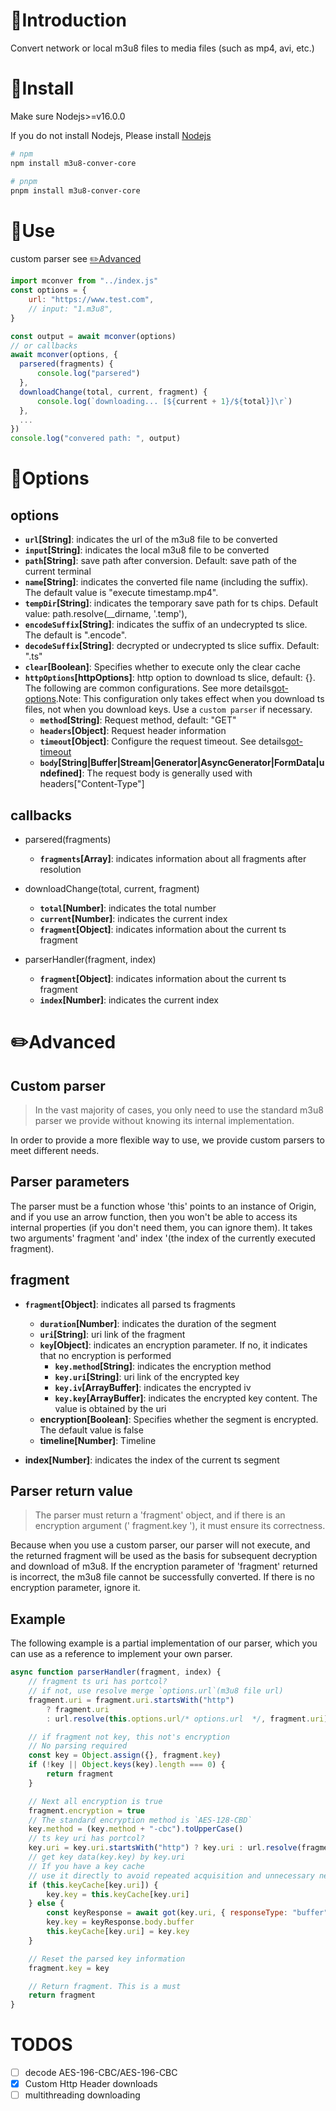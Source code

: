# 📖Introduction

Convert network or local m3u8 files to media files (such as mp4, avi, etc.)

# 🚀Install

Make sure Nodejs>=v16.0.0

If you do not install Nodejs, Please install [Nodejs](https://nodejs.org)

```bash
# npm
npm install m3u8-conver-core

# pnpm
pnpm install m3u8-conver-core
```

# 🚗Use

custom parser see [✏️Advanced](#✏️Advanced)

```js
import mconver from "../index.js"
const options = {
    url: "https://www.test.com",
    // input: "1.m3u8",
}

const output = await mconver(options)
// or callbacks
await mconver(options, {
  parsered(fragments) {
      console.log("parsered")
  },
  downloadChange(total, current, fragment) {
      console.log(`downloading... [${current + 1}/${total}]\r`)
  },
  ...
})
console.log("convered path: ", output)
```

# 🔧Options

## options

- **`url`[String]**: indicates the url of the m3u8 file to be converted
- **`input`[String]**: indicates the local m3u8 file to be converted
- **`path`[String]**: save path after conversion. Default: save path of the current terminal
- **`name`[String]**: indicates the converted file name (including the suffix). The default value is "execute timestamp.mp4".
- **`tempDir`[String]**: indicates the temporary save path for ts chips. Default value: path.resolve(__dirname, '.temp'),
- **`encodeSuffix`[String]**: indicates the suffix of an undecrypted ts slice. The default is ".encode".
- **`decodeSuffix`[String]**: decrypted or undecrypted ts slice suffix. Default: ".ts"
- **`clear`[Boolean]**: Specifies whether to execute only the clear cache
- **`httpOptions`[httpOptions]**: http option to download ts slice, default: {}. The following are common configurations. See more details[got-options](https://github.com/sindresorhus/got/blob/3822412385506a1efef6580d270eae14086b9b43/documentation/2-options.md).Note: This configuration only takes effect when you download ts files, not when you download keys. Use a `custom parser` if necessary.
  - **`method`[String]**: Request method, default: "GET"
  - **`headers`[Object]**: Request header information
  - **`timeout`[Object]**: Configure the request timeout. See details[got-timeout](https://github.com/sindresorhus/got/blob/3822412385506a1efef6580d270eae14086b9b43/documentation/6-timeout.md)
  - **`body`[String|Buffer|Stream|Generator|AsyncGenerator|FormData|undefined]**: The request body is generally used with headers["Content-Type"]

## callbacks

- parsered(fragments)

  - **`fragments`[Array]**: indicates information about all fragments after resolution

- downloadChange(total, current, fragment)

  - **`total`[Number]**: indicates the total number
  - **`current`[Number]**: indicates the current index
  - **`fragment`[Object]**: indicates information about the current ts fragment

- parserHandler(fragment, index)
  - **`fragment`[Object]**: indicates information about the current ts fragment
  - **`index`[Number]**: indicates the current index

# ✏️Advanced

## Custom parser

> In the vast majority of cases, you only need to use the standard m3u8 parser we provide without knowing its internal implementation.

In order to provide a more flexible way to use, we provide custom parsers to meet different needs.

## Parser parameters

The parser must be a function whose 'this' points to an instance of Origin, and if you use an arrow function, then you won't be able to access its internal properties (if you don't need them, you can ignore them). It takes two arguments' fragment 'and' index '(the index of the currently executed fragment).

## fragment

- **`fragment`[Object]**: indicates all parsed ts fragments

  - **`duration`[Number]**: indicates the duration of the segment
  - **`uri`[String]**: uri link of the fragment
  - **`key`[Object]**: indicates an encryption parameter. If no, it indicates that no encryption is performed
    - **`key.method`[String]**: indicates the encryption method
    - **`key.uri`[String]**: uri link of the encrypted key
    - **`key.iv`[ArrayBuffer]**: indicates the encrypted iv
    - **`key.key`[ArrayBuffer]**: indicates the encrypted key content. The value is obtained by the uri
  - **encryption[Boolean]**: Specifies whether the segment is encrypted. The default value is false
  - **timeline[Number]**: Timeline

- **index[Number]**: indicates the index of the current ts segment

## Parser return value

> The parser must return a 'fragment' object, and if there is an encryption argument (' fragment.key '), it must ensure its correctness.

Because when you use a custom parser, our parser will not execute, and the returned fragment will be used as the basis for subsequent decryption and download of m3u8. If the encryption parameter of 'fragment' returned is incorrect, the m3u8 file cannot be successfully converted. If there is no encryption parameter, ignore it.

## Example

The following example is a partial implementation of our parser, which you can use as a reference to implement your own parser.

```js
async function parserHandler(fragment, index) {
    // fragment ts uri has portcol?
    // if not, use resolve merge `options.url`(m3u8 file url)
    fragment.uri = fragment.uri.startsWith("http")
        ? fragment.uri
        : url.resolve(this.options.url/* options.url  */, fragment.uri)

    // if fragment not key, this not's encryption
    // No parsing required
    const key = Object.assign({}, fragment.key)
    if (!key || Object.keys(key).length === 0) {
        return fragment
    }

    // Next all encryption is true
    fragment.encryption = true
    // The standard encryption method is `AES-128-CBD`
    key.method = (key.method + "-cbc").toUpperCase()
    // ts key uri has portcol?
    key.uri = key.uri.startsWith("http") ? key.uri : url.resolve(fragment.uri, key.uri)
    // get key data(key.key) by key.uri
    // If you have a key cache
    // use it directly to avoid repeated acquisition and unnecessary network time
    if (this.keyCache[key.uri]) {
        key.key = this.keyCache[key.uri]
    } else {
        const keyResponse = await got(key.uri, { responseType: "buffer" })
        key.key = keyResponse.body.buffer
        this.keyCache[key.uri] = key.key
    }

    // Reset the parsed key information
    fragment.key = key

    // Return fragment. This is a must
    return fragment
}
```

# TODOS

- [ ] decode AES-196-CBC/AES-196-CBC
- [x] Custom Http Header downloads
- [ ] multithreading downloading
